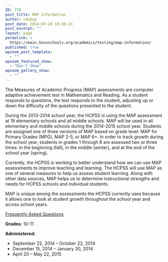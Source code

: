 ```yaml
---
ID: 778
post_title: MAP Information
author: vdubay
post_date: 2014-03-28 10:36:13
post_excerpt: ""
layout: page
permalink: >
  https://main.hocoschools.org/academics/testing/map-information/
published: true
wpzoom_post_template:
  - ""
wpzoom_featured_show:
  - "Don't Show"
wpzoom_gallery_show:
  - ""
---
```

<p>The Measures of Academic Progress (MAP) assessments are computer adaptive achievement test in Mathematics and Reading. As a student responds to questions, the test responds to the student, adjusting up or down the difficulty of the questions presented to the student.</p>

<p>During the 2013-2014 school year, the HCPSS is using the MAP assessment at 19 elementary schools and all middle schools. MAP will be used in all elementary and middle schools during the 2014-2015 school year. Students are assigned one of three versions of MAP based on grade level: MAP for Primary Grades (MPG), MAP 2-5, or MAP 6+. In order to track growth during the school year, students in grades 1 through 8 are assessed two or three times: in the beginning (fall), in the middle (winter), and at the end of the school year (spring).</p>

<p>Currently, the HCPSS is working to better understand how we can use MAP assessments to improve teaching and learning. The HCPSS will use MAP as one of several measures to help us assess student learning. Along with other data sources, MAP helps us to determine instructional strengths and needs for HCPSS schools and individual students.</p>

<p>MAP is unique among the assessments the HCPSS currently uses because it allows one to look at student growth throughout the school year and across school years.</p>

<p><a href="/academics/testing/map-faq/">Frequently Asked Questions</a></p>

<strong>Grades:</strong> 10-11

<strong>Administered:</strong>
<ul>
  <li>September 22, 2014 – October 22, 2014</li>
  <li>December 15, 2014 – January 30, 2014</li>
  <li>April 20 – May 22, 2015</li>
</ul>
